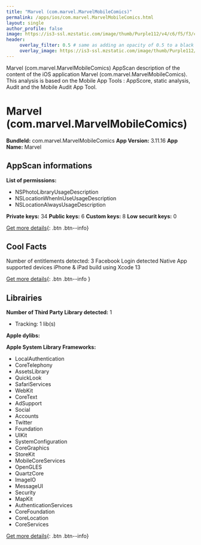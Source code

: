 ```yaml
---
title: "Marvel (com.marvel.MarvelMobileComics)"
permalink: /apps/ios/com.marvel.MarvelMobileComics.html
layout: single
author_profile: false
image: https://is3-ssl.mzstatic.com/image/thumb/Purple112/v4/c6/f5/f3/c6f5f384-7e9e-9e8d-165b-41429773e35c/AppIcon-0-0-1x_U007emarketing-0-0-0-6-0-0-sRGB-0-0-0-GLES2_U002c0-512MB-85-220-0-0.jpeg/512x512bb.jpg
header: 
     overlay_filter: 0.5 # same as adding an opacity of 0.5 to a black background
     overlay_image: https://is3-ssl.mzstatic.com/image/thumb/Purple112/v4/c6/f5/f3/c6f5f384-7e9e-9e8d-165b-41429773e35c/AppIcon-0-0-1x_U007emarketing-0-0-0-6-0-0-sRGB-0-0-0-GLES2_U002c0-512MB-85-220-0-0.jpeg/512x512bb.jpg
---
```

Marvel (com.marvel.MarvelMobileComics) AppScan description of the content of the iOS application Marvel (com.marvel.MarvelMobileComics). This analysis is based on the Mobile App Tools : AppScore, static analysis, Audit and the Mobile Audit App Tool.

# Marvel (com.marvel.MarvelMobileComics)

**BundleId:** com.marvel.MarvelMobileComics
**App Version:** 3.11.16
**App Name:** Marvel


## AppScan informations 

**List of permissions:** 
- NSPhotoLibraryUsageDescription
- NSLocationWhenInUseUsageDescription
- NSLocationAlwaysUsageDescription
  
  
**Private keys:** 34
**Public keys:** 6
**Custom keys:** 8
**Low securit keys:** 0
  
[Get more details](/pricing.html){: .btn .btn--info}

## Cool Facts

Number of entitlements detected: 3
Facebook Login detected
Native App
supported devices iPhone & iPad
build using Xcode 13
  
[Get more details](/pricing.html){: .btn .btn--info }

## Librairies 
**Number of Third Party Library detected:** 1
- Tracking: 1 lib(s)


**Apple dylibs:**


**Apple System Library Frameworks:**
- LocalAuthentication
- CoreTelephony
- AssetsLibrary
- QuickLook
- SafariServices
- WebKit
- CoreText
- AdSupport
- Social
- Accounts
- Twitter
- Foundation
- UIKit
- SystemConfiguration
- CoreGraphics
- StoreKit
- MobileCoreServices
- OpenGLES
- QuartzCore
- ImageIO
- MessageUI
- Security
- MapKit
- AuthenticationServices
- CoreFoundation
- CoreLocation
- CoreServices


  
[Get more details](/pricing.html){: .btn .btn--info}

